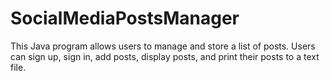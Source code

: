 # SocialMediaPostsManager
This Java program allows users to manage and store a list of posts. Users can sign up, sign in, add posts, display posts, and print their posts to a text file.
